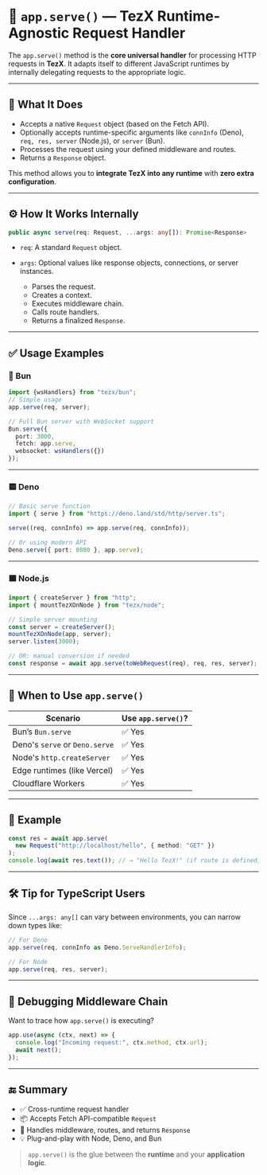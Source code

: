 # 📡 `app.serve()` — TezX Runtime-Agnostic Request Handler

The `app.serve()` method is the **core universal handler** for processing HTTP requests in **TezX**. It adapts itself to different JavaScript runtimes by internally delegating requests to the appropriate logic.

---

## 🧠 What It Does

* Accepts a native `Request` object (based on the Fetch API).
* Optionally accepts runtime-specific arguments like `connInfo` (Deno), `req, res, server` (Node.js), or `server` (Bun).
* Processes the request using your defined middleware and routes.
* Returns a `Response` object.

This method allows you to **integrate TezX into any runtime** with **zero extra configuration**.

---

## ⚙️ How It Works Internally

```ts
public async serve(req: Request, ...args: any[]): Promise<Response>
```

* `req`: A standard `Request` object.
* `args`: Optional values like response objects, connections, or server instances.

  * Parses the request.
  * Creates a context.
  * Executes middleware chain.
  * Calls route handlers.
  * Returns a finalized `Response`.

---

## ✅ Usage Examples

### 🔷 Bun

```ts
import {wsHandlers} from "tezx/bun";
// Simple usage
app.serve(req, server);

// Full Bun server with WebSocket support
Bun.serve({
  port: 3000,
  fetch: app.serve,
  websocket: wsHandlers({})
});
```

---

### 🟨 Deno

```ts
// Basic serve function
import { serve } from "https://deno.land/std/http/server.ts";

serve((req, connInfo) => app.serve(req, connInfo));

// Or using modern API
Deno.serve({ port: 8080 }, app.serve);
```

---

### 🟦 Node.js

```ts
import { createServer } from "http";
import { mountTezXOnNode } from "tezx/node";

// Simple server mounting
const server = createServer();
mountTezXOnNode(app, server);
server.listen(3000);

// OR: manual conversion if needed
const response = await app.serve(toWebRequest(req), req, res, server);
```

---

## 🔄 When to Use `app.serve()`

| Scenario                       | Use `app.serve()`? |
| ------------------------------ | ------------------ |
| Bun’s `Bun.serve`              | ✅ Yes              |
| Deno's `serve` or `Deno.serve` | ✅ Yes              |
| Node's `http.createServer`     | ✅ Yes              |
| Edge runtimes (like Vercel)    | ✅ Yes              |
| Cloudflare Workers             | ✅ Yes              |

---

## 📝 Example

```ts
const res = await app.serve(
  new Request("http://localhost/hello", { method: "GET" })
);
console.log(await res.text()); // → "Hello TezX!" (if route is defined)
```

---

## 🛠 Tip for TypeScript Users

Since `...args: any[]` can vary between environments, you can narrow down types like:

```ts
// For Deno
app.serve(req, connInfo as Deno.ServeHandlerInfo);

// For Node
app.serve(req, res, server);
```

---

## 🧪 Debugging Middleware Chain

Want to trace how `app.serve()` is executing?

```ts
app.use(async (ctx, next) => {
  console.log("Incoming request:", ctx.method, ctx.url);
  await next();
});
```

---

## 🔚 Summary

* ✅ Cross-runtime request handler
* 📦 Accepts Fetch API-compatible `Request`
* 🔁 Handles middleware, routes, and returns `Response`
* 💡 Plug-and-play with Node, Deno, and Bun

> `app.serve()` is the glue between the **runtime** and your **application logic**.
